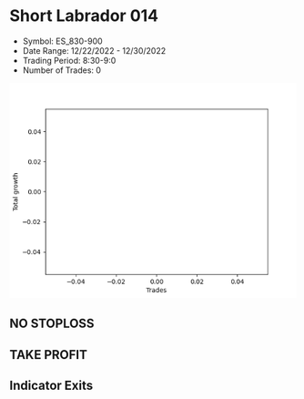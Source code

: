 # Short Labrador 014 
- Symbol: ES_830-900
- Date Range: 12/22/2022 - 12/30/2022
- Trading Period: 8:30-9:0
- Number of Trades: 0

![Plot](ShortLabrador014ES_830-900.png)
## NO STOPLOSS














## TAKE PROFIT











## Indicator Exits


